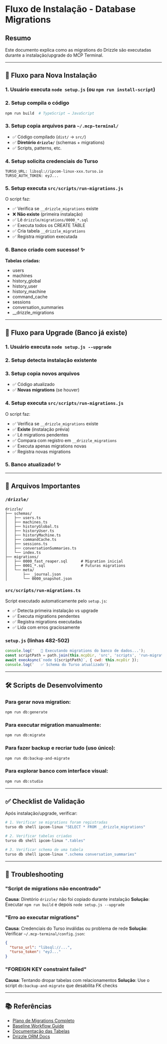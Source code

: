 # Fluxo de Instalação - Database Migrations

## Resumo

Este documento explica como as migrations do Drizzle são executadas durante a instalação/upgrade do MCP Terminal.

---

## 🔄 Fluxo para Nova Instalação

### 1. Usuário executa `node setup.js` (ou `npm run install-script`)

### 2. Setup compila o código
```bash
npm run build  # TypeScript → JavaScript
```

### 3. Setup copia arquivos para `~/.mcp-terminal/`
- ✅ Código compilado (`dist/` → `src/`)
- ✅ **Diretório `drizzle/`** (schemas + migrations)
- ✅ Scripts, patterns, etc.

### 4. Setup solicita credenciais do Turso
```
TURSO_URL: libsql://ipcom-linux-xxx.turso.io
TURSO_AUTH_TOKEN: eyJ...
```

### 5. Setup executa `src/scripts/run-migrations.js`

O script faz:
- ✅ Verifica se `__drizzle_migrations` existe
- ❌ **Não existe** (primeira instalação)
- ✅ Lê `drizzle/migrations/0000_*.sql`
- ✅ Executa todos os CREATE TABLE
- ✅ Cria tabela `__drizzle_migrations`
- ✅ Registra migration executada

### 6. Banco criado com sucesso! ✨

**Tabelas criadas:**
- users
- machines
- history_global
- history_user
- history_machine
- command_cache
- sessions
- conversation_summaries
- __drizzle_migrations

---

## 🔄 Fluxo para Upgrade (Banco já existe)

### 1. Usuário executa `node setup.js --upgrade`

### 2. Setup detecta instalação existente

### 3. Setup copia novos arquivos
- ✅ Código atualizado
- ✅ **Novas migrations** (se houver)

### 4. Setup executa `src/scripts/run-migrations.js`

O script faz:
- ✅ Verifica se `__drizzle_migrations` existe
- ✅ **Existe** (instalação prévia)
- ✅ Lê migrations pendentes
- ✅ Compara com registro em `__drizzle_migrations`
- ✅ Executa apenas migrations novas
- ✅ Registra novas migrations

### 5. Banco atualizado! ✨

---

## 📁 Arquivos Importantes

### `/drizzle/`
```
drizzle/
├── schemas/
│   ├── users.ts
│   ├── machines.ts
│   ├── historyGlobal.ts
│   ├── historyUser.ts
│   ├── historyMachine.ts
│   ├── commandCache.ts
│   ├── sessions.ts
│   ├── conversationSummaries.ts
│   └── index.ts
├── migrations/
│   ├── 0000_fast_reaper.sql      # Migration inicial
│   ├── 0001_*.sql                # Futuras migrations
│   └── meta/
│       ├── _journal.json
│       └── 0000_snapshot.json
```

### `src/scripts/run-migrations.ts`
Script executado automaticamente pelo `setup.js`:
- ✅ Detecta primeira instalação vs upgrade
- ✅ Executa migrations pendentes
- ✅ Registra migrations executadas
- ✅ Lida com erros graciosamente

### `setup.js` (linhas 482-502)
```javascript
console.log('   🔄 Executando migrations do banco de dados...');
const scriptPath = path.join(this.mcpDir, 'src', 'scripts', 'run-migrations.js');
await execAsync(`node ${scriptPath}`, { cwd: this.mcpDir });
console.log('   ✅ Schema do Turso atualizado');
```

---

## 🛠️ Scripts de Desenvolvimento

### Para gerar nova migration:
```bash
npm run db:generate
```

### Para executar migration manualmente:
```bash
npm run db:migrate
```

### Para fazer backup e recriar tudo (uso único):
```bash
npm run db:backup-and-migrate
```

### Para explorar banco com interface visual:
```bash
npm run db:studio
```

---

## ✅ Checklist de Validação

Após instalação/upgrade, verificar:

```bash
# 1. Verificar se migrations foram registradas
turso db shell ipcom-linux "SELECT * FROM __drizzle_migrations"

# 2. Verificar tabelas criadas
turso db shell ipcom-linux ".tables"

# 3. Verificar schema de uma tabela
turso db shell ipcom-linux ".schema conversation_summaries"
```

---

## 🚨 Troubleshooting

### "Script de migrations não encontrado"
**Causa**: Diretório `drizzle/` não foi copiado durante instalação
**Solução**: Executar `npm run build` e depois `node setup.js --upgrade`

### "Erro ao executar migrations"
**Causa**: Credenciais do Turso inválidas ou problema de rede
**Solução**: Verificar `~/.mcp-terminal/config.json`:
```json
{
  "turso_url": "libsql://...",
  "turso_token": "eyJ..."
}
```

### "FOREIGN KEY constraint failed"
**Causa**: Tentando dropar tabelas com relacionamentos
**Solução**: Use o script `db:backup-and-migrate` que desabilita FK checks

---

## 📚 Referências

- [Plano de Migrations Completo](./migrations.md)
- [Baseline Workflow Guide](./baseline-workflow-guide.md)
- [Documentação das Tabelas](./tables/README.md)
- [Drizzle ORM Docs](https://orm.drizzle.team/)

